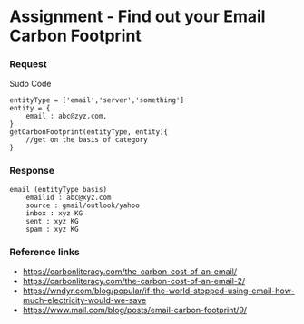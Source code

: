 # Assignment - Find out your Email Carbon Footprint

### Request
Sudo Code
```
entityType = ['email','server','something']
entity = {
    email : abc@zyz.com,
}
getCarbonFootprint(entityType, entity){
    //get on the basis of category 
}
```
### Response
```
email (entityType basis)
    emailId : abc@xyz.com
    source : gmail/outlook/yahoo
    inbox : xyz KG
    sent : xyz KG
    spam : xyz KG
```

### Reference links
- https://carbonliteracy.com/the-carbon-cost-of-an-email/
- https://carbonliteracy.com/the-carbon-cost-of-an-email-2/
- https://wndyr.com/blog/popular/if-the-world-stopped-using-email-how-much-electricity-would-we-save
- https://www.mail.com/blog/posts/email-carbon-footprint/9/
